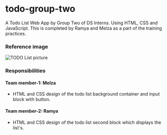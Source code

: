# todo-group-two
A Todo List Web App by Group Two of DS Interns. Using HTML, CSS and JavaScript. This is completed by Ramya and Melza as a part of the training practices.

### Reference image
![TODO List picture](https://encrypted-tbn0.gstatic.com/images?q=tbn:ANd9GcRG-O82Oc3R7NV_lpSHYw8UNVVu1z_mGO_1y6XBni8a-ghczdMeT_ljifxzH7rAi6qTldM&usqp=CAU)
### Responsibilities

#### Team member-1: Melza
* HTML and CSS design of the todo list background container and input block with button.
#### Team member-2: Ramya
* HTML and CSS design of the todo list second block which displays the list's.


